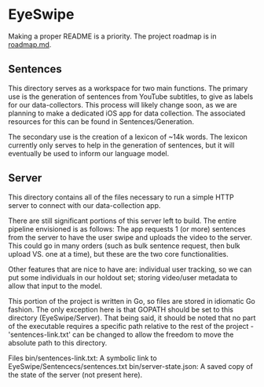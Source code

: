 # EyeSwipe

Making a proper README is a priority. The project roadmap is in [roadmap.md](roadmap.md).


## Sentences
This directory serves as a workspace for two main functions. The primary use is the generation of sentences from YouTube subtitles, to give as labels for our data-collectors. This process will likely change soon, as we are planning to make a dedicated iOS app for data collection. The associated resources for this can be found in Sentences/Generation.

The secondary use is the creation of a lexicon of ~14k words. The lexicon currently only serves to help in the generation of sentences, but it will eventually be used to inform our language model.

## Server


This directory contains all of the files necessary to run a simple HTTP server to connect with our data-collection app.

There are still significant portions of this server left to build. The entire pipeline envisioned is as follows: The app requests 1 (or more) sentences from the server to have the user swipe and uploads the video to the server. This could go in many orders (such as bulk sentence request, then bulk upload VS. one at a time), but these are the two core functionalities.

Other features that are nice to have are: individual user tracking, so we can put some individuals in our holdout set; storing video/user metadata to allow that input to the model.

This portion of the project is written in Go, so files are stored in idiomatic Go fashion. The only exception here is that GOPATH should be set to this directory (EyeSwipe/Server). That being said, it should be noted that no part of the executable requires a specific path relative to the rest of the project - 'sentences-link.txt' can be changed to allow the freedom to move the absolute path to this directory.

Files
bin/sentences-link.txt: A symbolic link to EyeSwipe/Sentencecs/sentences.txt
bin/server-state.json: A saved copy of the state of the server (not present here).
